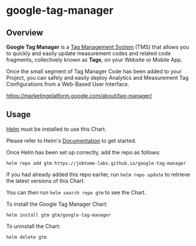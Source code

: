 # google-tag-manager

## Overview

**Google Tag Manager** is a [Tag Management System](https://en.wikipedia.org/wiki/Tag_management_system) (TMS) that allows you to quickly and easily update measurement codes and related code fragments, collectively known as **Tags**, on your Website or Mobile App.

Once the small segment of Tag Manager Code has been added to your Project, you can safely and easily deploy Analytics and Measurement Tag Configurations from a Web-Based User Interface.

https://marketingplatform.google.com/about/tag-manager/

## Usage

[Helm](https://helm.sh) must be installed to use this Chart.

Please refer to Helm's [Documentation](https://helm.sh/docs) to get started.

Once Helm has been set up correctly, add the repo as follows:

    helm repo add gtm https://jobtome-labs.github.io/google-tag-manager

If you had already added this repo earlier, run `helm repo update` to retrieve the latest versions of this Chart.

You can then run `helm search repo gtm` to see the Chart.

To install the Google Tag Manager Chart:

    helm install gtm gtm/google-tag-manager

To uninstall the Chart:

    helm delete gtm
